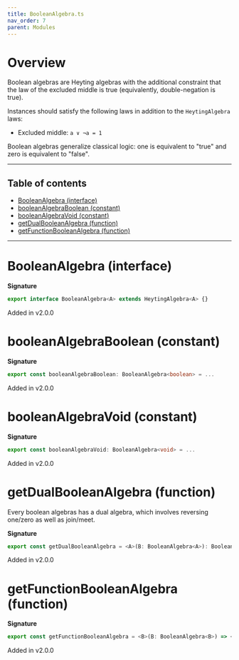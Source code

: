 ```yaml
---
title: BooleanAlgebra.ts
nav_order: 7
parent: Modules
---
```


# Overview

Boolean algebras are Heyting algebras with the additional constraint that the law of the excluded middle is true
(equivalently, double-negation is true).

Instances should satisfy the following laws in addition to the `HeytingAlgebra` laws:

- Excluded middle: `a ∨ ¬a = 1`

Boolean algebras generalize classical logic: one is equivalent to "true" and zero is equivalent to "false".

---

<h2 class="text-delta">Table of contents</h2>

- [BooleanAlgebra (interface)](#booleanalgebra-interface)
- [booleanAlgebraBoolean (constant)](#booleanalgebraboolean-constant)
- [booleanAlgebraVoid (constant)](#booleanalgebravoid-constant)
- [getDualBooleanAlgebra (function)](#getdualbooleanalgebra-function)
- [getFunctionBooleanAlgebra (function)](#getfunctionbooleanalgebra-function)

---

# BooleanAlgebra (interface)

**Signature**

```ts
export interface BooleanAlgebra<A> extends HeytingAlgebra<A> {}
```

Added in v2.0.0

# booleanAlgebraBoolean (constant)

**Signature**

```ts
export const booleanAlgebraBoolean: BooleanAlgebra<boolean> = ...
```

Added in v2.0.0

# booleanAlgebraVoid (constant)

**Signature**

```ts
export const booleanAlgebraVoid: BooleanAlgebra<void> = ...
```

Added in v2.0.0

# getDualBooleanAlgebra (function)

Every boolean algebras has a dual algebra, which involves reversing one/zero as well as join/meet.

**Signature**

```ts
export const getDualBooleanAlgebra = <A>(B: BooleanAlgebra<A>): BooleanAlgebra<A> => ...
```

Added in v2.0.0

# getFunctionBooleanAlgebra (function)

**Signature**

```ts
export const getFunctionBooleanAlgebra = <B>(B: BooleanAlgebra<B>) => <A = never>(): BooleanAlgebra<(a: A) => B> => ...
```

Added in v2.0.0
